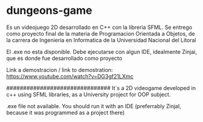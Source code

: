 # dungeons-game

Es un videojuego 2D desarrollado en C++ con la libreria SFML. Se entrego como proyecto final de la materia de Programacion Orientada a Objetos, de la carrera de Ingenieria en Informatica de la Universidad Nacional del Litoral

El .exe no esta disponible. Debe ejecutarse con algun IDE, idealmente Zinjai, que es donde fue desarrollado como proyecto

Link a demostracion / link to demostration: https://www.youtube.com/watch?v=DG3gf21LXmc

###############################
It´s a 2D videogame developed in c++ using SFML libraries, as a University project for OOP subject.

.exe file not available. You should run it with an IDE (preferrably ZinjaI, because it was programmed as a project there)


